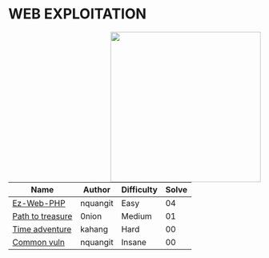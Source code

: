 # WEB EXPLOITATION
<img src="https://i.ibb.co/pQ47sBR/21.png" align="right" width=300>

| Name                                  | Author     | Difficulty | Solve |
| ------------------------------------- | ---------- | ---------- | ------|
| [Ez-Web-PHP](Ez-Web-PHP/)             | nquangit   | Easy       | 04 | 
| [Path to treasure](Path-To-Treasure/) | 0nion      | Medium     | 01 | 
| [Time adventure](TimeAdventure/)      | kahang     | Hard       | 00 | 
| [Common vuln](Common-Vuln/)           | nquangit   | Insane     | 00 |

